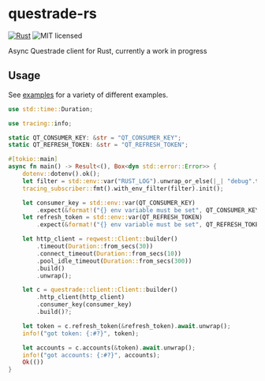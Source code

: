 # questrade-rs 

[![Rust](https://github.com/mchestr/questrade-rs/actions/workflows/rust.yml/badge.svg)](https://github.com/mchestr/questrade-rs/actions/workflows/rust.yml)
![MIT licensed](https://img.shields.io/badge/license-MIT-blue.svg)

Async Questrade client for Rust, currently a work in progress

## Usage

See [examples](./examples) for a variety of different examples.

```rust
use std::time::Duration;

use tracing::info;

static QT_CONSUMER_KEY: &str = "QT_CONSUMER_KEY";
static QT_REFRESH_TOKEN: &str = "QT_REFRESH_TOKEN";

#[tokio::main]
async fn main() -> Result<(), Box<dyn std::error::Error>> {
    dotenv::dotenv().ok();
    let filter = std::env::var("RUST_LOG").unwrap_or_else(|_| "debug".to_owned());
    tracing_subscriber::fmt().with_env_filter(filter).init();

    let consumer_key = std::env::var(QT_CONSUMER_KEY)
        .expect(&format!("{} env variable must be set", QT_CONSUMER_KEY));
    let refresh_token = std::env::var(QT_REFRESH_TOKEN)
        .expect(&format!("{} env variable must be set", QT_REFRESH_TOKEN));

    let http_client = reqwest::Client::builder()
        .timeout(Duration::from_secs(30))
        .connect_timeout(Duration::from_secs(10))
        .pool_idle_timeout(Duration::from_secs(300))
        .build()
        .unwrap();

    let c = questrade::client::Client::builder()
        .http_client(http_client)
        .consumer_key(consumer_key)
        .build()?;

    let token = c.refresh_token(&refresh_token).await.unwrap();
    info!("got token: {:#?}", token);

    let accounts = c.accounts(&token).await.unwrap();
    info!("got accounts: {:#?}", accounts);
    Ok(())
}
```